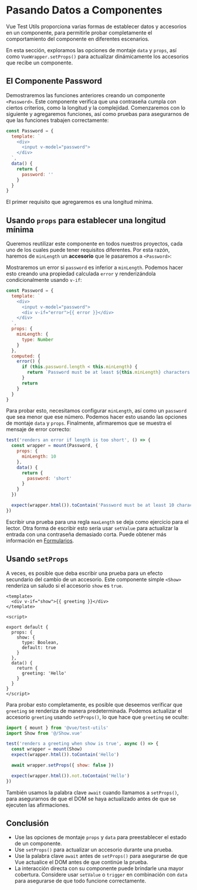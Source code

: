 # Pasando Datos a Componentes

Vue Test Utils proporciona varias formas de establecer datos y accesorios en un componente, para permitirle probar completamente el comportamiento del componente en diferentes escenarios.

En esta sección, exploramos las opciones de montaje `data` y `props`, así como `VueWrapper.setProps()` para actualizar dinámicamente los accesorios que recibe un componente.

## El Componente Password

Demostraremos las funciones anteriores creando un componente `<Password>`. Este componente verifica que una contraseña cumpla con ciertos criterios, como la longitud y la complejidad. Comenzaremos con lo siguiente y agregaremos funciones, así como pruebas para asegurarnos de que las funciones trabajen correctamente:

```js
const Password = {
  template: `
    <div>
      <input v-model="password">
    </div>
  `,
  data() {
    return {
      password: ''
    }
  }
}
```

El primer requisito que agregaremos es una longitud mínima.

## Usando `props` para establecer una longitud mínima

Queremos reutilizar este componente en todos nuestros proyectos, cada uno de los cuales puede tener requisitos diferentes. Por esta razón, haremos de `minLength` un **accesorio** que le pasaremos a `<Password>`:

Mostraremos un error si `password` es inferior a `minLength`. Podemos hacer esto creando una propiedad calculada `error` y renderizándola condicionalmente usando `v-if`:

```js
const Password = {
  template: `
    <div>
      <input v-model="password">
      <div v-if="error">{{ error }}</div>
    </div>
  `,
  props: {
    minLength: {
      type: Number
    }
  },
  computed: {
    error() {
      if (this.password.length < this.minLength) {
        return `Password must be at least ${this.minLength} characters.`
      }
      return
    }
  }
}
```

Para probar esto, necesitamos configurar `minLength`, así como un `password` que sea menor que ese número. Podemos hacer esto usando las opciones de montaje `data` y `props`. Finalmente, afirmaremos que se muestra el mensaje de error correcto:

```js
test('renders an error if length is too short', () => {
  const wrapper = mount(Password, {
    props: {
      minLength: 10
    },
    data() {
      return {
        password: 'short'
      }
    }
  })

  expect(wrapper.html()).toContain('Password must be at least 10 characters')
})
```
Escribir una prueba para una regla `maxLength` se deja como ejercicio para el lector. Otra forma de escribir esto sería usar `setValue` para actualizar la entrada con una contraseña demasiado corta. Puede obtener más información en [Formularios](../esencial/formularios.html).

## Usando `setProps`

A veces, es posible que deba escribir una prueba para un efecto secundario del cambio de un accesorio. Este componente simple `<Show>` renderiza un saludo si el accesorio `show` es `true`.

```vue
<template>
  <div v-if="show">{{ greeting }}</div>
</template>

<script>

export default {
  props: {
    show: {
      type: Boolean,
      default: true
    }
  },
  data() {
    return {
      greeting: 'Hello'
    }
  }
}
</script>
```

Para probar esto completamente, es posible que deseemos verificar que `greeting` se renderiza de manera predeterminada. Podemos actualizar el accesorio `greeting` usando `setProps()`, lo que hace que `greeting` se oculte:

```js
import { mount } from '@vue/test-utils'
import Show from '@/Show.vue'

test('renders a greeting when show is true', async () => {
  const wrapper = mount(Show)
  expect(wrapper.html()).toContain('Hello')

  await wrapper.setProps({ show: false })

  expect(wrapper.html()).not.toContain('Hello')
})
```

También usamos la palabra clave `await` cuando llamamos a `setProps()`, para asegurarnos de que el DOM se haya actualizado antes de que se ejecuten las afirmaciones.

## Conclusión

- Use las opciones de montaje `props` y `data` para preestablecer el estado de un componente.
- Use `setProps()` para actualizar un accesorio durante una prueba.
- Use la palabra clave `await` antes de `setProps()` para asegurarse de que Vue actualice el DOM antes de que continúe la prueba.
- La interacción directa con su componente puede brindarle una mayor cobertura. Considere usar `setValue` o `trigger` en combinación con `data` para asegurarse de que todo funcione correctamente.
